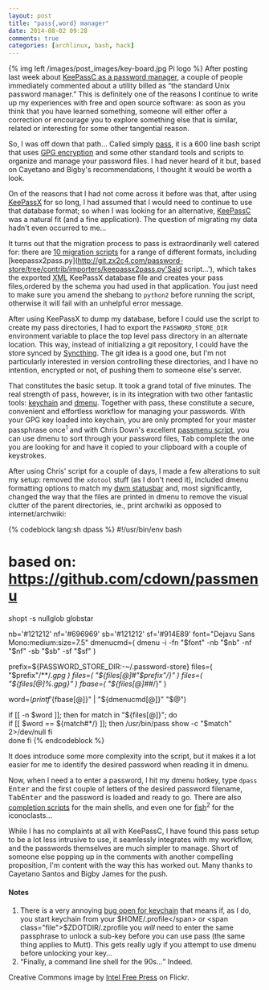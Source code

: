 ```yaml
---
layout: post
title: "pass{,word} manager"
date: 2014-08-02 09:28
comments: true
categories: [archlinux, bash, hack]
---
```

{% img left /images/post_images/key-board.jpg Pi logo %}
After posting last week about
[KeePassC as a password manager](http://jasonwryan.com/blog/2014/07/25/keepass/ 'Redundant blog post'),
a couple of people immediately commented about a utility billed as “the
standard Unix password manager.” This is definitely one of the reasons I
continue to write up my experiences with free and open source software: as soon
as you think that you have learned something, someone will either offer a
correction or encourage you to explore something else that is similar, related
or interesting for some other tangential reason.

So, I was off down that path… Called simply [pass](http://www.passwordstore.org/ 'Homepage'),
it is a 600 line bash script that uses 
[GPG encryption](http://en.wikipedia.org/wiki/GNU_Privacy_Guard 'Wikpedia entry')
and some other standard tools and scripts to organize and manage your password
files. I had never heard of it but, based on Cayetano and Bigby's
recommendations, I thought it would be worth a look.

On of the reasons that I had not come across it before was that, after using
[KeePassX](http://www.keepassx.org/ 'KeePassX homepage') for so long, I had
assumed that I would need to continue to use that database format; so when I
was looking for an alternative, 
[KeePassC](http://raymontag.github.io/keepassc/ 'KeePassC homepage')
was a natural fit (and a fine application). The question of migrating my data
hadn't even occurred to me…

It turns out that the migration process to pass is extraordinarily well catered
for: there are
[10 migration scripts](http://git.zx2c4.com/password-store/tree/contrib/importers 'pass git repo')
for a range of different formats, including
[keepassx2pass.py](http://git.zx2c4.com/password-store/tree/contrib/importers/keepassx2pass.py'Said script…'), 
which takes the exported <acronym title="Extensible Markup Language">XML</acronym> 
KeePassX database file and creates your pass files,ordered by the schema you
had used in that application.  You just need to make sure you amend the shebang
to `python2` before running the script, otherwise it will fail with an
unhelpful error message.

After using KeePassX to dump my database, before I could use the script to
create my pass directories, I had to export the `PASSWORD_STORE_DIR`
environment variable to place the top level pass directory in an alternate
location. This way, instead of initializing a git repository, I could have the
store synced by 
[Syncthing](http://jasonwryan.com/blog/2014/05/10/syncthing/ 'My post on Syncthing').
The git idea is a good one, but I'm not particularly interested in version
controlling these directories, and I have no intention, encrypted or not, of
pushing them to someone else's server.

That constitutes the basic setup. It took a grand total of five minutes. The
real strength of pass, however, is in its integration with two other fantastic
tools:
[keychain](http://www.funtoo.org/Keychain 'Keychain homepage') and
[dmenu](http://tools.suckless.org/dmenu/ 'Another quality Suckless product').
Together with pass, these constitute a secure, convenient and effortless
workflow for managing your passwords. With your GPG key loaded into keychain,
you are only prompted for your master passphrase once<sup>1</sup> and with
Chris Down's excellent 
[passmenu script](http://git.zx2c4.com/password-store/tree/contrib/dmenu/passmenu 'In the pass repo'),
you can use dmenu to sort through your password files, <kbd>Tab</kbd> complete
the one you are looking for and have it copied to your clipboard with a couple
of keystrokes.

After using Chris' script for a couple of days, I made a few alterations to
suit my setup: removed the `xdotool` stuff (as I don't need it), included dmenu
formatting options to match my 
[dwm statusbar](https://bitbucket.org/jasonwryan/shiv/src/tip/Scripts/dwm-status 'In my bitbucket repo')
and, most significantly, changed the way that the files are printed in dmenu to
remove the visual clutter of the parent directories, ie., print <span class="file">archwiki</span> 
as opposed to <span class="file">internet/archwiki</span>:

{% codeblock lang:sh dpass %}
#!/usr/bin/env bash
# based on: https://github.com/cdown/passmenu

shopt -s nullglob globstar

nb='#121212'
nf='#696969'
sb='#121212'
sf='#914E89'
font="Dejavu Sans Mono:medium:size=7.5"
dmenucmd=( dmenu -i -fn "$font" -nb "$nb" -nf "$nf" -sb "$sb" -sf "$sf" )

prefix=${PASSWORD_STORE_DIR:-~/.password-store}
files=( "$prefix"/**/*.gpg )
files=( "${files[@]#"$prefix"/}" )
files=( "${files[@]%.gpg}" )
fbase=( "${files[@]##*/}" )

word=$(printf '%s\n' "${fbase[@]}" | "${dmenucmd[@]}" "$@")

if [[ -n $word ]]; then
  for match in "${files[@]}"; do  
    if [[ $word == ${match#*/} ]]; then
      /usr/bin/pass show -c "$match" 2>/dev/null
    fi  
  done
fi
{% endcodeblock %}

It does introduce some more complexity into the script, but it makes it a lot
easier for me to identify the desired password when reading it in dmenu.

Now, when I need a to enter a password, I hit my dmenu hotkey, type `dpass`
<kbd>Enter</kbd> and the first couple of letters of the desired password
filename, <kbd>Tab</kbd><kbd>Enter</kbd> and the password is loaded and ready
to go. There are also 
[completion scripts](http://git.zx2c4.com/password-store/tree/src/completion 'Git repo') 
for the main shells, and even one for 
[fish](http://fishshell.com/ 'Fish homepage')<sup>2</sup> for the iconoclasts…

While I has no complaints at all with KeePassC, I have found this pass setup to
be a lot less intrusive to use, it seamlessly integrates with my workflow,
and the passwords themselves are much simpler to manage. Short of someone else
popping up in the comments with another compelling proposition, I'm content
with the way this has worked out. Many thanks to Cayetano Santos and Bigby
James for the push.

#### Notes
1. There is a very annoying [bug open for keychain](https://bugs.funtoo.org/browse/FL-69) 
that means if, as I do, you start keychain from your <span class="file">$HOME/.profile</span> 
or <span class="file">$ZDOTDIR/.zprofile</span> you *will* need to enter the same
passphrase to unlock a sub-key before you can use pass (the same thing applies
to Mutt).  This gets really ugly if you attempt to use dmenu before unlocking
your key…
2. <q>Finally, a command line shell for the 90s…</q> Indeed.

Creative Commons image by [Intel Free Press](http://www.flickr.com/photos/54450095@N05/8229504229/) on Flickr.
